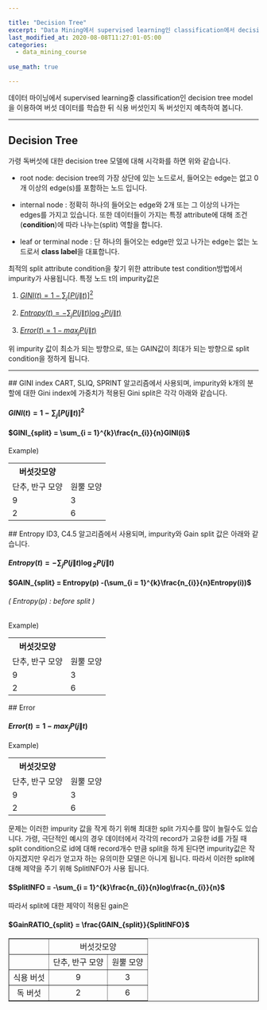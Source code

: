 ```yaml
---

title: "Decision Tree"
excerpt: "Data Mining에서 supervised learning인 classification에서 decision tree에 대한 이론과 rapid miner를 이용하여 버섯 데이터를 분류 해 봅니다."
last_modified_at: 2020-08-08T11:27:01-05:00
categories:
  - data_mining_course
  
use_math: true

---
```


데이터 마이닝에서 supervised learning중 classification인 decision tree model을 이용하여 버섯 데이터를 학습한 뒤 식용 버섯인지 독 버섯인지 예측하여 봅니다.

 


***
## Decision Tree
가령 독버섯에 대한 decision tree 모델에 대해 시각화를 하면 위와 같습니다.


* root node: decision tree의 가장 상단에 있는 노드로서, 들어오는 edge는 없고 0개 이상의 edge(s)를 포함하는 노드 입니다.

* internal node : 정확히 하나의 들어오는 edge와 2개 또는 그 이상의 나가는 edges를 가지고 있습니다. 또한 데이터들이 가지는 특정 attribute에 대해 조건(<strong>condition</strong>)에 따라 나누는(split) 역할을 합니다. 

* leaf or terminal node : 단 하나의 들어오는 edge만 있고 나가는 edge는 없는 노드로서 <strong>class label</strong>을 대표합니다.

최적의 split attribute condition을 찾기 위한 attribute test condition방법에서 impurity가 사용됩니다.
특정 노드 t의 impurity값은
1. [$GINI(t) = 1 - \sum_{j}[P(j\|t)]^{2}$](#gini)

2. [$Entropy(t) = -\sum_{j}P(j\|t)\log{_{2}P(j\|t)}$](#entropy)

3. [$Error(t) = 1 - max_{j}P(j\|t)$](#error)

위 impurity 값이 최소가 되는 방향으로, 
또는 GAIN값이 최대가 되는 방향으로 split condition을 정하게 됩니다.

---



<div id="gini"></div>
## GINI index
CART, SLIQ, SPRINT 알고리즘에서 사용되며, impurity와 k개의 분할에 대한 Gini index에 가중치가 적용된 Gini split은 각각 아래와 같습니다.

#### $GINI(t) = 1 - \sum_{j}[P(j\|t)]^{2}$

#### $GINI_{split} =  \sum_{i = 1}^{k}\frac{n_{i}}{n}GINI(i)$

Example)


<table>
	<th>버섯갓모양     </th>
	<tr>
		<td>단추, 반구 모양</td>
		<td>원뿔 모양</td>
	</tr>
	<tr>
		<td>9</td>
		<td>3</td>
	</tr>
	<tr>
		<td>2</td>
		<td>6</td>
	</tr>
</table>

<div id="entropy"></div>
## Entropy
ID3, C4.5 알고리즘에서 사용되며, impurity와 Gain split 값은 아래와 같습니다. 

#### $Entropy(t) = -\sum_{j}P(j\|t)\log{_{2}P(j\|t)}$

#### $GAIN_{split} = Entropy(p) -(\sum_{i = 1}^{k}\frac{n_{i}}{n}Entropy(i))$
###### ( Entropy(p) : before split )

Example)


<table>
	<th>버섯갓모양     </th>
	<tr>
		<td>단추, 반구 모양</td>
		<td>원뿔 모양</td>
	</tr>
	<tr>
		<td>9</td>
		<td>3</td>
	</tr>
	<tr>
		<td>2</td>
		<td>6</td>
	</tr>
</table>


<div id="error"></div>
## Error

#### $Error(t) = 1 - max_{j}P(j\|t)$

Example)


<table>
	<th>버섯갓모양     </th>
	<tr>
		<td>단추, 반구 모양</td>
		<td>원뿔 모양</td>
	</tr>
	<tr>
		<td>9</td>
		<td>3</td>
	</tr>
	<tr>
		<td>2</td>
		<td>6</td>
	</tr>
</table>

문제는 이러한 impurity 값을 작게 하기 위해 최대한 split 가지수를 많이 늘릴수도 있습니다. 가령, 극단적인 예시의 경우 데이터에서 각각의 record가 고유한 id를 가질 때 
split condition으로 id에 대해 record개수 만큼 split을 하게 된다면 impurity값은 작아지겠지만 우리가 얻고자 하는 유의미한 모델은 아니게 됩니다. 따라서 이러한
split에 대해 제약을 주기 위해 SplitINFO가 사용 됩니다.

#### $SplitINFO = -\sum_{i = 1}^{k}\frac{n_{i}}{n}log\frac{n_{i}}{n}$

따라서 split에 대한 제약이 적용된 gain은

#### $GainRATIO_{split} = \frac{GAIN_{split}}{SplitINFO}$

<table border="1" style="text-align:center">
	<tr>
		<td style="border-bottom:none; border-right:none"></td>
		<td colspan="2">버섯갓모양</td>
	</tr>
	<tr>
		<td></td>
		<td>단추, 반구 모양</td>
		<td>원뿔 모양</td>
	</tr>
	<tr>
		<td>식용 버섯</td>
		<td>9</td>
		<td>3</td>
	</tr>
	<tr>
		<td>독 버섯</td>
		<td>2</td>
		<td>6</td>
	</tr>
</table>



